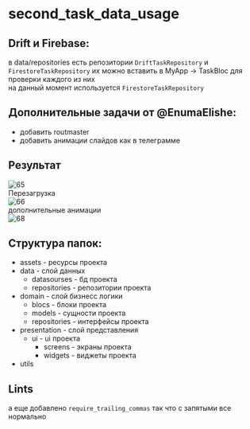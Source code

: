 # second_task_data_usage

## Drift и Firebase: 
в data/repositories есть репозитории `DriftTaskRepository` и `FirestoreTaskRepository` их можно вставить в MyApp -> TaskBloc для проверки каждого из них <br>
на данный момент используется `FirestoreTaskRepository`


## Дополнительные задачи от @EnumaElishe: 
+ добавить routmaster
+ добавить анимации слайдов как в телеграмме

## Результат
![65](https://user-images.githubusercontent.com/47796424/230577394-86f8f5bd-c81e-444d-b991-4df15433e977.gif) <br>
Перезагрузка  <br>
![66](https://user-images.githubusercontent.com/47796424/230579858-46e0ff5c-6d35-43e9-b516-1184b29ced0c.gif)<br>
дополнительные анимации  <br>
![68](https://user-images.githubusercontent.com/47796424/230740213-206f518c-45e0-4c30-82aa-0586f9199d6b.gif)


## Структура папок:
+ assets - ресурсы проекта
+ data - слой данных
  + datasourses - бд проекта
  + repositories - репозитории проекта
+ domain - слой бизнесс логики
  + blocs - блоки проекта
  + models - сущности проекта
  + repositories - интерфейсы проекта
+ presentation - слой представления
  + ui - ui проекта
    + screens - экраны проекта
    + widgets - виджеты проекта 
+ utils 

## Lints
а еще добавлено `require_trailing_commas` так что с запятыми все нормально
